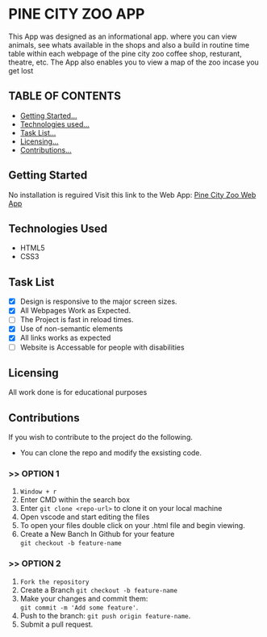 #  PINE CITY ZOO APP 

This App was designed as an informational app. where you can view animals, see
whats available in the shops and also a build in routine time table within each webpage
of the pine city zoo coffee shop, resturant, theatre, etc. The App also enables
you to view a map of the zoo incase you get lost

## TABLE OF CONTENTS

- [Getting Started...](#Getting-Started)
- [Technologies used...](#Technologies-used)
- [Task List...](#Tasks-list)
- [Licensing...](#Licensing)
- [Contributions...](#Contributions)

## Getting Started
No installation is reguired Visit this link to the
Web App: 
[Pine City Zoo Web App]("https://nk-dacoder-itvarsity.github.io/Module-2-Assessment-1/")

## Technologies Used
- HTML5
- CSS3

## Task List
- [x] Design is responsive to the major screen sizes.
- [x] All Webpages Work as Expected.
- [ ] The Project is fast in reload times.
- [x] Use of non-semantic elements
- [x] All links works as expected
- [ ] Website is Accessable for people with disabilities

## Licensing
All work done is for educational purposes

## Contributions

If you wish to contribute to the project do the following.

- You can clone the repo and modify the exsisting code.

### >> OPTION 1

1. `Window + r`
2. Enter CMD within the search box
3. Enter ` git clone <repo-url> ` to clone it on your local machine
4. Open vscode and start editing the files
5. To open your files double click on your .html file and begin viewing.
6. Create a New Banch In Github for your feature<br>
`git checkout -b feature-name`


### >> OPTION 2

1. `Fork the repository`
2. Create a Branch `git checkout -b feature-name`
3.  Make your changes and commit them: <br>`git commit -m 'Add some feature'`.
4. Push to the branch: `git push origin feature-name`.
5. Submit a pull request.